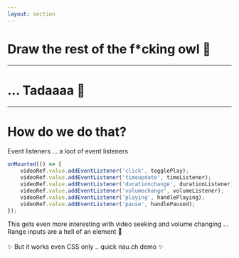 ```yaml
---
layout: section
---
```


# Draw the rest of the f*cking owl 🦉

---


# ... Tadaaaa 🎉

<VideoSimple url="http://distribution.bbb3d.renderfarming.net/video/mp4/bbb_sunflower_1080p_60fps_normal.mp4" />

---

# How do we do that?

Event listeners ... <v-click> a loot of event listeners </v-click>

<v-click>

```js
onMounted(() => {
    videoRef.value.addEventListener('click', togglePlay);
    videoRef.value.addEventListener('timeupdate', timeListener);
    videoRef.value.addEventListener('durationchange', durationListener);
    videoRef.value.addEventListener('volumechange', volumeListener);
    videoRef.value.addEventListener('playing', handlePlaying);
    videoRef.value.addEventListener('pause', handlePaused);
});
```

</v-click>

<v-click>
This gets even more interesting with video seeking and volume changing ... Range inputs are a hell of an element 🫠
</v-click>

<br/>
<br/>

<v-click>
✨ But it works even CSS only .. quick nau.ch demo ✨
</v-click>